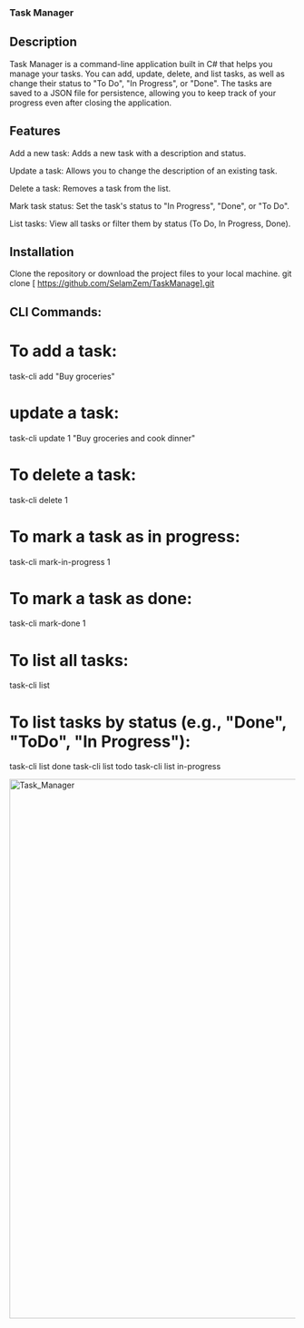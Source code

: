 ### Task Manager
## Description
Task Manager is a command-line application built in C# that helps you manage your tasks. You can add, update, delete, and list tasks, as well as change their status to "To Do", "In Progress", or "Done". The tasks are saved to a JSON file for persistence, allowing you to keep track of your progress even after closing the application.

## Features
Add a new task: Adds a new task with a description and status.

Update a task: Allows you to change the description of an existing task.

Delete a task: Removes a task from the list.


Mark task status: Set the task's status to "In Progress", "Done", or "To Do".

List tasks: View all tasks or filter them by status (To Do, In Progress, Done).

## Installation
Clone the repository or download the project files to your local machine.
git clone [ https://github.com/SelamZem/TaskManage].git


## CLI Commands:

# To add a task:
task-cli add "Buy groceries"
# update a task:
task-cli update 1 "Buy groceries and cook dinner"
# To delete a task:
task-cli delete 1
# To mark a task as in progress:
task-cli mark-in-progress 1
# To mark a task as done:
task-cli mark-done 1
# To list all tasks:
task-cli list
# To list tasks by status (e.g., "Done", "ToDo", "In Progress"):
task-cli list done
task-cli list todo
task-cli list in-progress

<img width="950" alt="Task_Manager" src="https://github.com/user-attachments/assets/b15d97a7-cfc5-4300-964a-89f8f07cbb61" />
